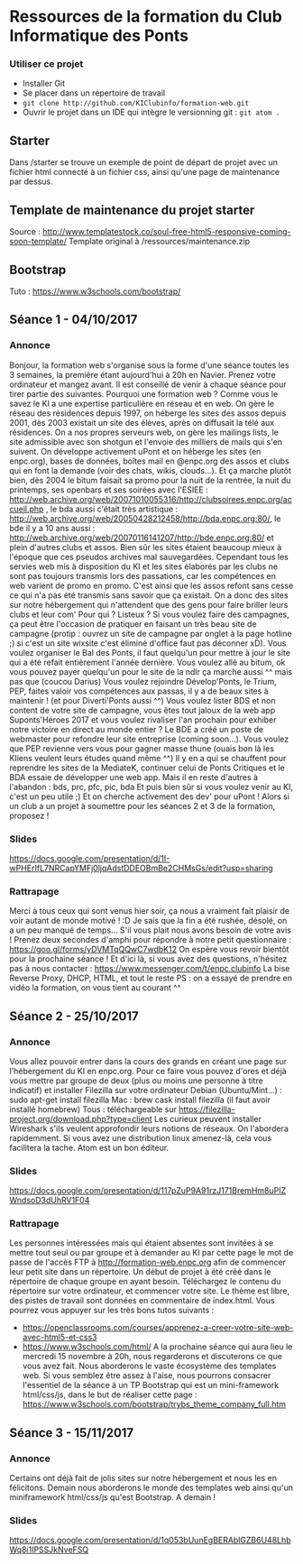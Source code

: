 # Ressources de la formation du Club Informatique des Ponts

### Utiliser ce projet
* Installer Git
* Se placer dans un répertoire de travail
* `git clone http://github.com/KIClubinfo/formation-web.git`
* Ouvrir le projet dans un IDE qui intègre le versionning git : `git atom .`

## Starter
Dans /starter se trouve un exemple de point de départ de projet avec un fichier html connecté à un fichier css, ainsi qu'une page de maintenance par dessus.

## Template de maintenance du projet starter
Source : http://www.templatestock.co/soul-free-html5-responsive-coming-soon-template/
Template original à /ressources/maintenance.zip

## Bootstrap
Tuto : https://www.w3schools.com/bootstrap/


## Séance 1 - 04/10/2017

### Annonce

Bonjour, la formation web s'organise sous la forme d'une séance toutes les 3 semaines, la première étant aujourd'hui à 20h en Navier. Prenez votre ordinateur et mangez avant. Il est conseillé de venir à chaque séance pour tirer partie des suivantes.
Pourquoi une formation web ?
Comme vous le savez le KI a une expertise particulière en réseau et en web. On gère le réseau des résidences depuis 1997, on héberge les sites des assos depuis 2001, dès 2003 existait un site des élèves, après on diffusait la télé aux résidences. On a nos propres serveurs web, on gère les mailings lists, le site admissible avec son shotgun et l'envoie des milliers de mails qui s'en suivent. On développe activement uPont et on héberge les sites (en enpc.org), bases de données, boîtes mail en @enpc.org des assos et clubs qui en font la demande (voir des chats, wikis, clouds...). Et ça marche plutôt bien, dès 2004 le bitum faisait sa promo pour la nuit de la rentrée, la nuit du printemps, ses openbars et ses soirées avec l'ESIEE : http://web.archive.org/web/20071010055316/http://clubsoirees.enpc.org/accueil.php , le bda aussi c'était très artistique : http://web.archive.org/web/20050428212458/http://bda.enpc.org:80/, le bde il y a 10 ans aussi : http://web.archive.org/web/20070116141207/http://bde.enpc.org:80/ et plein d'autres clubs et assos.
Bien sûr les sites étaient beaucoup mieux à l'époque que ces pseudos archives mal sauvegardées.
Cependant tous les servies web mis à disposition du KI et les sites élaborés par les clubs ne sont pas toujours transmis lors des passations, car les compétences en web varient de promo en promo. C'est ainsi que les assos refont sans cesse ce qui n'a pas été transmis sans savoir que ça existait.
On a donc des sites sur notre hébergement qui n'attendent que des gens pour faire briller leurs clubs et leur com'
Pour qui ?
Listeux ? Si vous voulez faire des campagnes, ça peut être l'occasion de pratiquer en faisant un très beau site de campagne (protip : ouvrez un site de campagne par onglet à la page hotline ;) si c'est un site wixsite c'est éliminé d'office faut pas déconner xD).
Vous voulez organiser le Bal des Ponts, il faut quelqu'un pour mettre à jour le site qui a été refait entièrement l'année dernière.
Vous voulez allé au bitum, ok vous pouvez payer quelqu'un pour le site de la ndlr ça marche aussi ^^ mais pas que (coucou Darius)
Vous voulez rejoindre Dévelop'Ponts, le Trium, PEP, faites valoir vos compétences aux passas, il y a de beaux sites à maintenir ! (et pour Diverti'Ponts aussi ^^)
Vous voulez lister BDS et non content de votre site de campagne, vous êtes tout jaloux de la web app Suponts'Héroes 2017 et vous voulez rivaliser l'an prochain pour exhiber notre victoire en direct au monde entier ?
Le BDE a créé un poste de webmaster pour refondre leur site entreprise (coming soon...).
Vous voulez que PEP revienne vers vous pour gagner masse thune (ouais bon là les KIiens veulent leurs études quand même ^^)
Il y en a qui se chauffent pour reprendre les sites de la MediateK, continuer celui de Ponts Critiques et le BDA essaie de développer une web app. Mais il en reste d'autres à l'abandon : bds, prc, pfc, pic, bda
Et puis bien sûr si vous voulez venir au KI, c'est un peu utile ;) Et on cherche activement des dev' pour uPont !
Alors si un club a un projet à soumettre pour les séances 2 et 3 de la formation, proposez !

### Slides

https://docs.google.com/presentation/d/1I-wPHErIfL7NRCapYMFj0ljqAdstDDEOBmBe2CHMsGs/edit?usp=sharing

### Rattrapage

Merci à tous ceux qui sont venus hier soir, ça nous a vraiment fait plaisir de voir autant de monde motivé ! :D
Je sais que la fin a été rushée, désolé, on a un peu manqué de temps...
S'il vous plait nous avons besoin de votre avis ! Prenez deux secondes d'amphi pour répondre à notre petit questionnaire :
https://goo.gl/forms/yDVMTqQQwC7wdbK12
On espère vous revoir bientôt pour la prochaine séance ! Et d'ici là, si vous avez des questions, n'hésitez pas à nous contacter :
https://www.messenger.com/t/enpc.clubinfo
La bise Reverse Proxy, DHCP, HTML, et tout le reste
PS : on a essayé de prendre en vidéo la formation, on vous tient au courant ^^

## Séance 2 - 25/10/2017

### Annonce

Vous allez pouvoir entrer dans la cours des grands en créant une page sur l'hébergement du KI en enpc.org. Pour ce faire vous pouvez d'ores et déjà vous mettre par groupe de deux (plus ou moins une personne à titre indicatif) et installer Filezilla sur votre ordinateur
Debian (Ubuntu/Mint...) : sudo apt-get install filezilla
Mac : brew cask install filezilla (il faut avoir installé homebrew)
Tous : téléchargeable sur https://filezilla-project.org/download.php?type=client
Les curieux peuvent installer Wireshark s'ils veulent approfondir leurs notions de réseaux. On l'abordera rapidemment.
Si vous avez une distribution linux amenez-là, cela vous facilitera la tache. Atom est un bon éditeur.

### Slides

https://docs.google.com/presentation/d/117pZuP9A91rzJ171BremHm8uPIZWndsoD3dUhRV1F04

### Rattrapage

Les personnes intéressées mais qui étaient absentes sont invitées à se mettre tout seul ou par groupe et à demander au KI par cette page le mot de passe de l'accès FTP à http://formation-web.enpc.org afin de commencer leur petit site dans un répertoire. Un début de projet à été créé dans le répertoire de chaque groupe en ayant besoin. Téléchargez le contenu du répertoire sur votre ordinateur, et commencer votre site. Le thème est libre, des pistes de travail sont données en commentaire de index.html.
Vous pourrez vous appuyer sur les très bons tutos suivants :
* https://openclassrooms.com/courses/apprenez-a-creer-votre-site-web-avec-html5-et-css3
* https://www.w3schools.com/html/
A la prochaine séance qui aura lieu le mercredi 15 novembre à 20h, nous regarderons et discuterons ce que vous avez fait. Nous aborderons le vaste écosystème des templates web. Si vous semblez être assez à l'aise, nous pourrons consacrer l'essentiel de la séance à un TP Bootstrap qui est un mini-framework html/css/js, dans le but de réaliser cette page : https://www.w3schools.com/bootstrap/trybs_theme_company_full.htm

## Séance 3 - 15/11/2017

### Annonce

Certains ont déjà fait de jolis sites sur notre hébergement et nous les en félicitons. Demain nous aborderons le monde des templates web ainsi qu'un miniframework html/css/js qu'est Bootstrap. A demain !

### Slides

https://docs.google.com/presentation/d/1q053bUunEgBERAblGZB6U48LhbWq8i1IPSSJkNveFSQ
